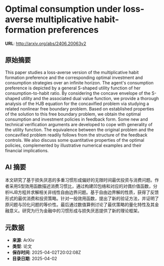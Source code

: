# Optimal consumption under loss-averse multiplicative habit-formation preferences

**URL**: http://arxiv.org/abs/2406.20063v2

## 原始摘要

This paper studies a loss-averse version of the multiplicative habit
formation preference and the corresponding optimal investment and consumption
strategies over an infinite horizon. The agent's consumption preference is
depicted by a general S-shaped utility function of her consumption-to-habit
ratio. By considering the concave envelope of the S-shaped utility and the
associated dual value function, we provide a thorough analysis of the HJB
equation for the concavified problem via studying a related nonlinear free
boundary problem. Based on established properties of the solution to this free
boundary problem, we obtain the optimal consumption and investment policies in
feedback form. Some new and technical verification arguments are developed to
cope with generality of the utility function. The equivalence between the
original problem and the concavified problem readily follows from the structure
of the feedback controls. We also discuss some quantitative properties of the
optimal policies, complemented by illustrative numerical examples and their
financial implications.


## AI 摘要

本文研究了基于损失厌恶的多重习惯形成偏好的无限时间最优投资与消费问题。作者采用S型效用函数描述消费习惯比，通过构建凹包络和对应的对偶价值函数，分析HJB方程并求解相关非线性自由边界问题。基于自由边界解的性质，获得了反馈形式的最优消费和投资策略。针对一般效用函数，提出了新的验证方法，并证明了原问题与凹化问题的等价性。最后通过数值算例讨论了最优策略的量化特性及其金融意义。研究为行为金融中的习惯形成与损失厌恶提供了新的理论框架。

## 元数据

- **来源**: ArXiv
- **类型**: 论文
- **保存时间**: 2025-04-02T20:02:08Z
- **目录日期**: 2025-04-02
